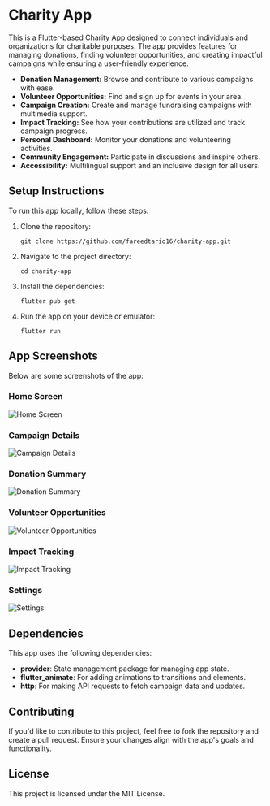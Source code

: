 <body>

  <h1>Charity App</h1>
  <p>This is a Flutter-based Charity App designed to connect individuals and organizations for charitable purposes. The app provides features for managing donations, finding volunteer opportunities, and creating impactful campaigns while ensuring a user-friendly experience.</p>

  <ul class="features">
        <li><strong>Donation Management:</strong> Browse and contribute to various campaigns with ease.</li>
        <li><strong>Volunteer Opportunities:</strong> Find and sign up for events in your area.</li>
        <li><strong>Campaign Creation:</strong> Create and manage fundraising campaigns with multimedia support.</li>
        <li><strong>Impact Tracking:</strong> See how your contributions are utilized and track campaign progress.</li>
        <li><strong>Personal Dashboard:</strong> Monitor your donations and volunteering activities.</li>
        <li><strong>Community Engagement:</strong> Participate in discussions and inspire others.</li>
        <li><strong>Accessibility:</strong> Multilingual support and an inclusive design for all users.</li>
    </ul>

  <h2>Setup Instructions</h2>
  <p>To run this app locally, follow these steps:</p>
  <ol>
    <li>Clone the repository:</li>
    <pre><code>git clone https://github.com/fareedtariq16/charity-app.git</code></pre>
    <li>Navigate to the project directory:</li>
    <pre><code>cd charity-app</code></pre>
    <li>Install the dependencies:</li>
    <pre><code>flutter pub get</code></pre>
    <li>Run the app on your device or emulator:</li>
    <pre><code>flutter run</code></pre>
  </ol>

  <h2>App Screenshots</h2>
  <p>Below are some screenshots of the app:</p>
  
  <div class="screenshot-section">
    <div class="screenshot">
      <h3>Home Screen</h3>
      <img src="screenshots/WhatsApp Image 2024-12-07 at 18.20.35_75737965" alt="Home Screen">
    </div>
    <div class="screenshot">
      <h3>Campaign Details</h3>
      <img src="assets/screenshots/campaign_details.jpg" alt="Campaign Details">
    </div>
    <div class="screenshot">
      <h3>Donation Summary</h3>
      <img src="assets/screenshots/donation_summary.jpg" alt="Donation Summary">
    </div>
    <div class="screenshot">
      <h3>Volunteer Opportunities</h3>
      <img src="assets/screenshots/volunteer_opportunities.jpg" alt="Volunteer Opportunities">
    </div>
    <div class="screenshot">
      <h3>Impact Tracking</h3>
      <img src="assets/screenshots/impact_tracking.jpg" alt="Impact Tracking">
    </div>
    <div class="screenshot">
      <h3>Settings</h3>
      <img src="assets/screenshots/settings.jpg" alt="Settings">
    </div>
  </div>

  <h2>Dependencies</h2>
  <p>This app uses the following dependencies:</p>
  <ul>
    <li><b>provider</b>: State management package for managing app state.</li>
    <li><b>flutter_animate</b>: For adding animations to transitions and elements.</li>
    <li><b>http</b>: For making API requests to fetch campaign data and updates.</li>
  </ul>

  <h2>Contributing</h2>
  <p>If you'd like to contribute to this project, feel free to fork the repository and create a pull request. Ensure your changes align with the app's goals and functionality.</p>

  <h2>License</h2>
  <p>This project is licensed under the MIT License.</p>

</body>
